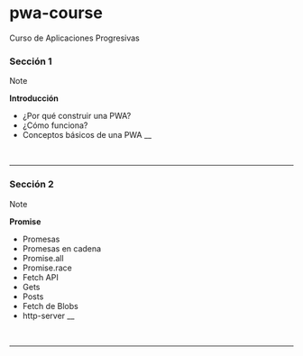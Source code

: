 # pwa-course
Curso de Aplicaciones Progresivas


### Sección 1

> [!NOTE]
>
> **Introducción**
>
> - ¿Por qué construir una PWA?
> - ¿Cómo funciona?
> - Conceptos básicos de una PWA
>   \_\_

<br>

---

### Sección 2

> [!NOTE]
>
> **Promise**
>
> - Promesas
> - Promesas en cadena
> - Promise.all
> - Promise.race
> - Fetch API
> - Gets
> - Posts
> - Fetch de Blobs
> - http-server
>   \_\_

<br>

---
